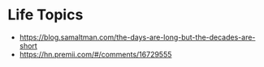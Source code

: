 # Life Topics

* https://blog.samaltman.com/the-days-are-long-but-the-decades-are-short
* https://hn.premii.com/#/comments/16729555
